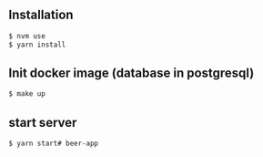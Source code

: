 ## Installation

```bash
$ nvm use
$ yarn install
```

## Init docker image (database in postgresql)

```bash
$ make up
```

## start server
```bash
$ yarn start# beer-app
